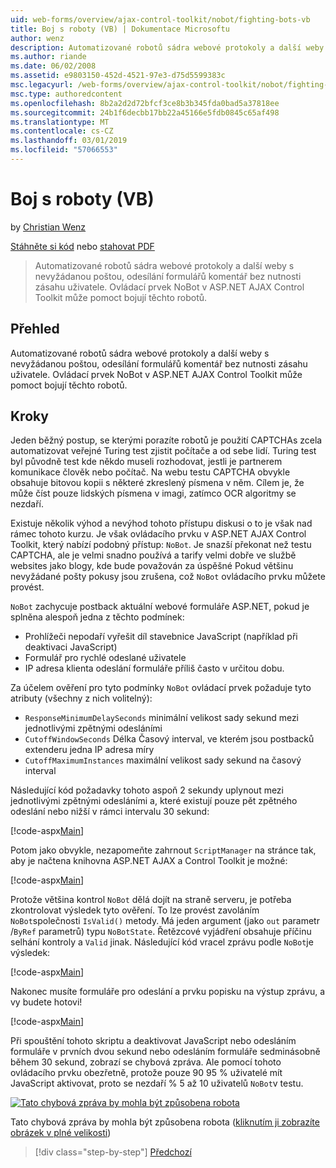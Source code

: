 ```yaml
---
uid: web-forms/overview/ajax-control-toolkit/nobot/fighting-bots-vb
title: Boj s roboty (VB) | Dokumentace Microsoftu
author: wenz
description: Automatizované robotů sádra webové protokoly a další weby s nevyžádanou poštou, odesílání formulářů komentář bez nutnosti zásahu uživatele. Ovládací prvek NoBot v Con technologie ASP.NET AJAX...
ms.author: riande
ms.date: 06/02/2008
ms.assetid: e9803150-452d-4521-97e3-d75d5599383c
msc.legacyurl: /web-forms/overview/ajax-control-toolkit/nobot/fighting-bots-vb
msc.type: authoredcontent
ms.openlocfilehash: 8b2a2d2d72bfcf3ce8b3b345fda0bad5a37818ee
ms.sourcegitcommit: 24b1f6decbb17bb22a45166e5fdb0845c65af498
ms.translationtype: MT
ms.contentlocale: cs-CZ
ms.lasthandoff: 03/01/2019
ms.locfileid: "57066553"
---
```

<a name="fighting-bots-vb"></a>Boj s roboty (VB)
====================
by [Christian Wenz](https://github.com/wenz)

[Stáhněte si kód](http://download.microsoft.com/download/9/3/f/93f8daea-bebd-4821-833b-95205389c7d0/NoBot0.vb.zip) nebo [stahovat PDF](http://download.microsoft.com/download/b/6/a/b6ae89ee-df69-4c87-9bfb-ad1eb2b23373/nobot0VB.pdf)

> Automatizované robotů sádra webové protokoly a další weby s nevyžádanou poštou, odesílání formulářů komentář bez nutnosti zásahu uživatele. Ovládací prvek NoBot v ASP.NET AJAX Control Toolkit může pomoct bojují těchto robotů.


## <a name="overview"></a>Přehled

Automatizované robotů sádra webové protokoly a další weby s nevyžádanou poštou, odesílání formulářů komentář bez nutnosti zásahu uživatele. Ovládací prvek NoBot v ASP.NET AJAX Control Toolkit může pomoct bojují těchto robotů.

## <a name="steps"></a>Kroky

Jeden běžný postup, se kterými porazíte robotů je použití CAPTCHAs zcela automatizovat veřejné Turing test zjistit počítače a od sebe lidí. Turing test byl původně test kde někdo museli rozhodovat, jestli je partnerem komunikace člověk nebo počítač. Na webu testu CAPTCHA obvykle obsahuje bitovou kopii s některé zkreslený písmena v něm. Cílem je, že může číst pouze lidských písmena v imagi, zatímco OCR algoritmy se nezdaří.

Existuje několik výhod a nevýhod tohoto přístupu diskusi o to je však nad rámec tohoto kurzu. Je však ovládacího prvku v ASP.NET AJAX Control Toolkit, který nabízí podobný přístup: `NoBot`. Je snazší překonat než testu CAPTCHA, ale je velmi snadno používá a tarify velmi dobře ve službě websites jako blogy, kde bude považován za úspěšné Pokud většinu nevyžádané pošty pokusy jsou zrušena, což `NoBot` ovládacího prvku můžete provést.

`NoBot` zachycuje postback aktuální webové formuláře ASP.NET, pokud je splněna alespoň jedna z těchto podmínek:

- Prohlížeči nepodaří vyřešit díl stavebnice JavaScript (například při deaktivaci JavaScript)
- Formulář pro rychlé odeslané uživatele
- IP adresa klienta odeslání formuláře příliš často v určitou dobu.

Za účelem ověření pro tyto podmínky `NoBot` ovládací prvek požaduje tyto atributy (všechny z nich volitelný):

- `ResponseMinimumDelaySeconds` minimální velikost sady sekund mezi jednotlivými zpětnými odesláními
- `CutoffWindowSeconds` Délka Časový interval, ve kterém jsou postbacků extenderu jedna IP adresa míry
- `CutoffMaximumInstances` maximální velikost sady sekund na časový interval

Následující kód požadavky tohoto aspoň 2 sekundy uplynout mezi jednotlivými zpětnými odesláními a, které existují pouze pět zpětného odeslání nebo nižší v rámci intervalu 30 sekund:

[!code-aspx[Main](fighting-bots-vb/samples/sample1.aspx)]

Potom jako obvykle, nezapomeňte zahrnout `ScriptManager` na stránce tak, aby je načtena knihovna ASP.NET AJAX a Control Toolkit je možné:

[!code-aspx[Main](fighting-bots-vb/samples/sample2.aspx)]

Protože většina kontrol `NoBot` dělá dojít na straně serveru, je potřeba zkontrolovat výsledek tyto ověření. To lze provést zavoláním `NoBot`společnosti `IsValid()` metody. Má jeden argument (jako `out` parametr /`ByRef` parametrů) typu `NoBotState`. Řetězcové vyjádření obsahuje příčinu selhání kontroly a `Valid` jinak. Následující kód vracel zprávu podle `NoBot`je výsledek:

[!code-aspx[Main](fighting-bots-vb/samples/sample3.aspx)]

Nakonec musíte formuláře pro odeslání a prvku popisku na výstup zprávu, a vy budete hotovi!

[!code-aspx[Main](fighting-bots-vb/samples/sample4.aspx)]

Při spouštění tohoto skriptu a deaktivovat JavaScript nebo odesláním formuláře v prvních dvou sekund nebo odesláním formuláře sedminásobně během 30 sekund, zobrazí se chybová zpráva. Ale pomocí tohoto ovládacího prvku obezřetně, protože pouze 90 95 % uživatelé mít JavaScript aktivovat, proto se nezdaří % 5 až 10 uživatelů `NoBot`v testu.


[![Tato chybová zpráva by mohla být způsobena robota](fighting-bots-vb/_static/image2.png)](fighting-bots-vb/_static/image1.png)

Tato chybová zpráva by mohla být způsobena robota ([kliknutím ji zobrazíte obrázek v plné velikosti](fighting-bots-vb/_static/image3.png))

> [!div class="step-by-step"]
> [Předchozí](fighting-bots-cs.md)

